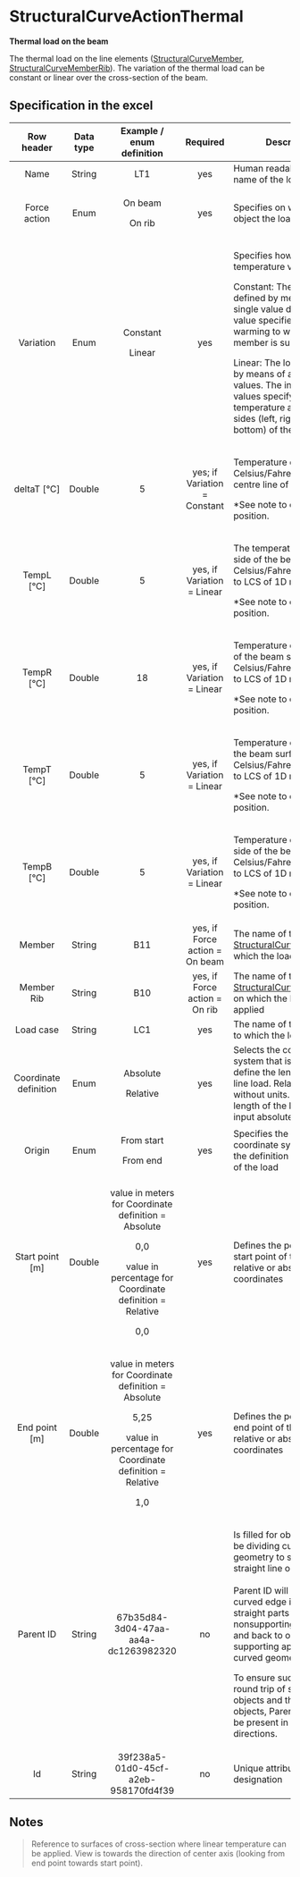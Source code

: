 # StructuralCurveActionThermal

**Thermal load on the beam**

The thermal load on the line elements ([StructuralCurveMember](../structural-analysis-elements/structuralcurvemember.md), [StructuralCurveMemberRib](../structural-analysis-elements/structuralcurvememberrib.md)). The variation of the thermal load can be constant or linear over the cross-section of the beam.

## Specification in the excel

| Row header| Data type | Example / enum definition | Required | Description |
| :---------------------------: | :--------------: | :---------------------------------------------------------------------------------------------------------------------------------------------: | :----------------------------: | ---------------------------------------------------------------------------------------------------------------------------------------------------------------------------------------------------------------------------------------------------------------------------------------------------------------------------------------------------------------------------------------------------------------------- |
|              Name             |      String      |                                                                       LT1                                                                       |               yes              | Human readable unique name of the load                                                                                                                                                                                                                                                                                                                                                                                 |
|          Force action         |       Enum       |                                                        <p>On beam</p><p></p><p>On rib</p>                                                       |               yes              | Specifies on which type of object the load acts.                                                                                                                                                                                                                                                                                                                                                                       |
|           Variation           |       Enum       |                                                       <p>Constant</p><p></p><p>Linear</p>                                                       |               yes              | <p>Specifies how the temperature varies</p><p>Constant: The load is defined by means of a single value deltaT. The value specifies the warming to which the 1D member is subject to.</p><p>Linear: The load is defined by means of a set of four values. The individual values specify the temperature at individual sides (left, right, top, bottom) of the 1D member.</p>                                            |
|          deltaT \[°C]         |      Double      |                                                                        5                                                                        |  yes; if Variation = Constant  | <p>Temperature delta in Celsius/Fahrenheit on the centre line of the member.</p><p>*See note to clarify the position.</p>                                                                                                                                                                                                                                                                                              |
|          TempL \[°C]          |      Double      |                                                                        5                                                                        |   yes, if Variation = Linear   | <p>The temperature on the left side of the beam surface in Celsius/Fahrenheit. Refers to LCS of 1D member.</p><p>*See note to clarify the position.</p>                                                                                                                                                                                                                                                                |
|          TempR \[°C]          |      Double      |                                                                        18                                                                       |   yes, if Variation = Linear   | <p>Temperature on right side of the beam surface in Celsius/Fahrenheit. Refers to LCS of 1D member.</p><p>*See note to clarify the position.</p>                                                                                                                                                                                                                                                                       |
|          TempT \[°C]          |      Double      |                                                                        5                                                                        |   yes, if Variation = Linear   | <p>Temperature on top side of the beam surface in Celsius/Fahrenheit. Refers to LCS of 1D member.</p><p>*See note to clarify the position.</p>                                                                                                                                                                                                                                                                         |
|          TempB \[°C]          |      Double      |                                                                        5                                                                        |   yes, if Variation = Linear   | <p>Temperature on bottom side of the beam surface in Celsius/Fahrenheit. Refers to LCS of 1D member.</p><p>*See note to clarify the position.</p>                                                                                                                                                                                                                                                                      |
|             Member            |      String      |                                                                       B11                                                                       | yes, if Force action = On beam | The name of the [StructuralCurveMember](../structural-analysis-elements/structuralcurvemember.md) on which the load is applied                                                                                                                                                                                                                                                                   |
|           Member Rib          |      String      |                                                                       B10                                                                       |  yes, if Force action = On rib | The name of the [StructuralCurveMemberRib](../structural-analysis-elements/structuralcurvememberrib.md) on which the load is applied                                                                                                                                                                                                                                                                     |
|           Load case           |      String      |                                                                       LC1                                                                       |               yes              | The name of the load case to which the load belongs                                                                                                                                                                                                                                                                                                                                                                    |
|     Coordinate definition     |       Enum       |                                                      <p>Absolute</p><p></p><p>Relative</p>                                                      |               yes              | Selects the coordinate system that is used to define the length of the line load. Relative means without units. To define length of the load in meters input absolute                                                                                                                                                                                                                                                  |
|             Origin            |       Enum       |                                                     <p>From start</p><p></p><p>From end</p>                                                     |               yes              | Specifies the origin of the coordinate system used for the definition of the length of the load                                                                                                                                                                                                                                                                                                                        |
|        Start point \[m]       |      Double      |  <p>value in meters for Coordinate definition = Absolute</p><p>0,0</p><p>value in percentage for Coordinate definition = Relative</p><p>0,0</p> |               yes              | Defines the position of the start point of the load in relative or absolute coordinates                                                                                                                                                                                                                                                                                                                                |
|         End point \[m]        |      Double      | <p>value in meters for Coordinate definition = Absolute</p><p>5,25</p><p>value in percentage for Coordinate definition = Relative</p><p>1,0</p> |               yes              | Defines the position of the end point of the load in relative or absolute coordinates                                                                                                                                                                                                                                                                                                                                  |
|           Parent ID           |      String      |                                                       67b35d84-3d04-47aa-aa4a-dc1263982320                                                      |               no               | <p>Is filled for objects created be dividing curved geometry to series of straight line objects.<br><br>Parent ID will ensure that curved edge is imported as straight parts to nonsupporting application, and back to original supporting application as curved geometry.</p><p>To ensure successful round trip of segmented objects and their related objects, Parent ID needs to be present in both directions.</p> |
|               Id              |      String      |                                                       39f238a5-01d0-45cf-a2eb-958170fd4f39                                                      |               no               | Unique attribute designation                                                                                                                                                                                                                                                                                                                                                                                           |

## Notes

>Reference to surfaces of cross-section where linear temperature can be applied. View is towards the direction of center axis (looking from end point towards start point).
